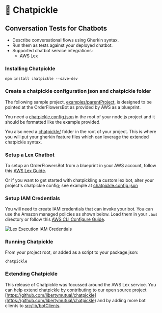 # 🥒 Chatpickle

## Conversation Tests for Chatbots

* Describe conversational flows using Gherkin syntax.
* Run them as tests against your deployed chatbot.
* Supported chatbot service integrations:
  * AWS Lex

### Installing Chatpickle
`npm install chatpickle --save-dev`

### Create a chatpickle configuration json and chatpickle folder
The following sample project, [examples/parentProject](https://github.com/libertymutual/chatpickle/tree/master/examples/parentProject), is designed to be pointed at the OrderFlowersBot as provided by AWS as a blueprint.

You need a [chatpickle.config.json](https://github.com/libertymutual/chatpickle/tree/master/examples/parentProject/chatpickle.config.json) in the root of your node.js project and it should be formatted like the example provided.

You also need a [chatpickle/](https://github.com/libertymutual/chatpickle/tree/master/examples/parentProject/chatpickle) folder in the root of your project.  This is where you will put your gherkin feature files which can leverage the extended chatpickle syntax.

### Setup a Lex Chatbot
To setup an OrderFlowersBot from a blueprint in your AWS account, follow this [AWS Lex Guide](https://docs.aws.amazon.com/lex/latest/dg/gs-bp-create-bot.html).

Or if you want to get started with chatpickling a custom lex bot,  alter your project's chatpickle config; see example at [chatpickle.config.json](https://github.com/libertymutual/chatpickle/tree/master/examples/parentProject/chatpickle.config.json) 

### Setup IAM Credentials
You will need to create IAM credentials that can invoke your bot. You can use the Amazon managed policies as shown below. Load them in your `.aws` directory or follow this [AWS CLI Configure Guide](https://docs.aws.amazon.com/cli/latest/userguide/cli-configure-files.html).

![Lex Execution IAM Credentials](https://miro.medium.com/max/750/0*m55m6A95OcpcFRDa.png)

### Running Chatpickle
From your project root, or added as a script to your package.json:

`chatpickle`

### Extending Chatpickle
This release of Chatpickle was focussed around the AWS Lex service.  You can help extend chatpickle by contributing to our open source project [https://github.com/libertymutual/chatpickle](https://github.com/libertymutual/chatpickle) and by adding more bot clients to [src/lib/botClients](src/lib/botClients).